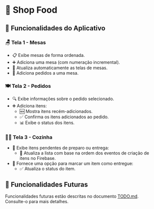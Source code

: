 # 🛒 Shop Food

## 🌟 Funcionalidades do Aplicativo

### 🪑 Tela 1 - Mesas

- 📋 Exibe mesas de forma ordenada.
- ➕ Adiciona uma mesa (com numeração incremental).
- 🔄 Atualiza automaticamente as telas de mesas.
- 📝 Adiciona pedidos a uma mesa.

### 🍽️ Tela 2 - Pedidos

- 🔍 Exibe informações sobre o pedido selecionado.
- ➕ Adiciona itens:
  - 🆕 Mostra itens recém-adicionados.
  - ✅ Confirma os itens adicionados ao pedido.
  - 📊 Exibe o status dos itens.

### 👩‍🍳 Tela 3 - Cozinha

- 🍴 Exibe itens pendentes de preparo ou entrega:
  - 🔄 Atualiza a lista com base na ordem dos eventos de criação de itens no Firebase.
- 🚚 Fornece uma opção para marcar um item como entregue:
  - ✅ Atualiza o status do item.

## 🚀 Funcionalidades Futuras

Funcionalidades futuras estão descritas no documento [TODO.md](./TODO.md). Consulte-o para mais detalhes.
